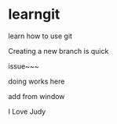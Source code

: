 # learngit
learn how to use git

Creating a new branch is quick


issue~~~

doing works here

add from window

I Love Judy
